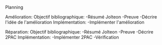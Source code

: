 Planning 

Amélioration:
    Objectif bibliographique:
        -Résumé Jolteon
        -Preuve
        -Décrire l'idée de l'amélioration
    Implémentation:
        -Implémenter l'amélioration 
        
Réparation:
    Objectif bibliographique:
        -Résumé Jolteon
        -Preuve
        -Décrire 2PAC
    Implémentation:
        -Implémenter 2PAC
        -Vérification



